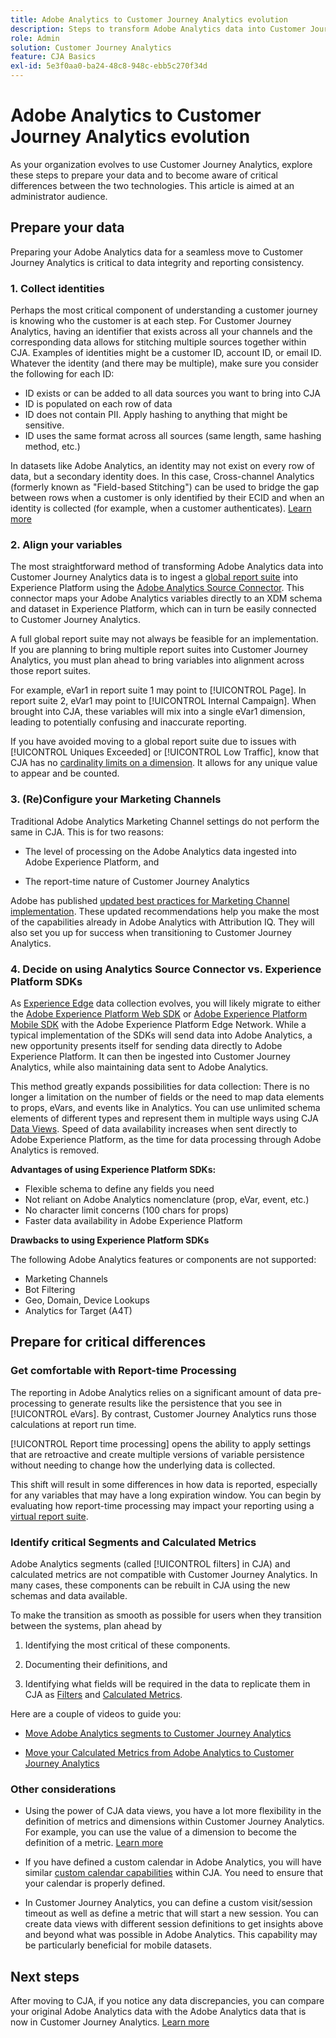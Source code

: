 ```yaml
---
title: Adobe Analytics to Customer Journey Analytics evolution
description: Steps to transform Adobe Analytics data into Customer Journey Analytics data
role: Admin
solution: Customer Journey Analytics
feature: CJA Basics
exl-id: 5e3f0aa0-ba24-48c8-948c-ebb5c270f34d
---
```

# Adobe Analytics to Customer Journey Analytics evolution

As your organization evolves to use Customer Journey Analytics, explore these steps to prepare your data and to become aware of critical differences between the two technologies. This article is aimed at an administrator audience.

## Prepare your data

Preparing your Adobe Analytics data for a seamless move to Customer Journey Analytics is critical to data integrity and reporting consistency.

### 1. Collect identities

Perhaps the most critical component of understanding a customer journey is knowing who the customer is at each step. For Customer Journey Analytics, having an identifier that exists across all your channels and the corresponding data allows for stitching multiple sources together within CJA. 
Examples of identities might be a customer ID, account ID, or email ID. Whatever the identity (and there may be multiple), make sure you consider the following for each ID:

* ID exists or can be added to all data sources you want to bring into CJA
* ID is populated on each row of data
* ID does not contain PII. Apply hashing to anything that might be sensitive. 
* ID uses the same format across all sources (same length, same hashing method, etc.)

In datasets like Adobe Analytics, an identity may not exist on every row of data, but a secondary identity does. In this case, Cross-channel Analytics (formerly known as "Field-based Stitching") can be used to bridge the gap between rows when a customer is only identified by their ECID and when an identity is collected (for example, when a customer authenticates). [Learn more](https://experienceleague.adobe.com/docs/analytics-platform/using/cja-connections/cca/overview.html?lang=en)

### 2. Align your variables

The most straightforward method of transforming Adobe Analytics data into Customer Journey Analytics data is to ingest a [global report suite](https://experienceleague.adobe.com/docs/analytics/implementation/prepare/global-rs.html?lang=en) into Experience Platform using the [Adobe Analytics Source Connector](https://experienceleague.adobe.com/docs/experience-platform/sources/ui-tutorials/create/adobe-applications/analytics.html?lang=en). This connector maps your Adobe Analytics variables directly to an XDM schema and dataset in Experience Platform, which can in turn be easily connected to Customer Journey Analytics. 

A full global report suite may not always be feasible for an implementation. If you are planning to bring multiple report suites into Customer Journey Analytics, you must plan ahead to bring variables into alignment across those report suites. 

For example, eVar1 in report suite 1 may point to [!UICONTROL Page]. In report suite 2, eVar1 may point to [!UICONTROL Internal Campaign]. When brought into CJA, these variables will mix into a single eVar1 dimension, leading to potentially confusing and inaccurate reporting. 

If you have avoided moving to a global report suite due to issues with [!UICONTROL Uniques Exceeded] or [!UICONTROL Low Traffic], know that CJA has no [cardinality limits on a dimension](/help/components/dimensions/high-cardinality.md). It allows for any unique value to appear and be counted.

### 3. (Re)Configure your Marketing Channels

Traditional Adobe Analytics Marketing Channel settings do not perform the same in CJA. This is for two reasons:

* The level of processing on the Adobe Analytics data ingested into Adobe Experience Platform, and 

* The report-time nature of Customer Journey Analytics  

Adobe has published [updated best practices for Marketing Channel implementation](https://experienceleague.adobe.com/docs/analytics/components/marketing-channels/mchannel-best-practices.html?lang=en). These updated recommendations  help you make the most of the capabilities already in Adobe Analytics with Attribution IQ. They will also set you up for success when transitioning to Customer Journey Analytics.

### 4. Decide on using Analytics Source Connector vs. Experience Platform SDKs

As [Experience Edge](https://experienceleague.adobe.com/docs/experience-platform/edge/home.html?lang=en) data collection evolves, you will likely migrate to either the [Adobe Experience Platform Web SDK](https://experienceleague.adobe.com/docs/web-sdk.html?lang=en) or [Adobe Experience Platform Mobile SDK](https://experienceleague.adobe.com/docs/mobile.html?lang=en) with the Adobe Experience Platform Edge Network. While a typical implementation of the SDKs will send data into Adobe Analytics, a new opportunity presents itself for sending data directly to Adobe Experience Platform. It can then be ingested into Customer Journey Analytics, while also maintaining data sent to Adobe Analytics. 

This method greatly expands possibilities for data collection: There is no longer a limitation on the number of fields or the need to map data elements to props, eVars, and events like in Analytics. You can use unlimited schema elements of different types and represent them in multiple ways using CJA [Data Views](/help/data-views/data-views.md). Speed of data availability increases when sent directly to Adobe Experience Platform, as the time for data processing through Adobe Analytics is removed. 

**Advantages of using Experience Platform SDKs:**

* Flexible schema to define any fields you need
* Not reliant on Adobe Analytics nomenclature (prop, eVar, event, etc.)
* No character limit concerns (100 chars for props)
* Faster data availability in Adobe Experience Platform

**Drawbacks to using Experience Platform SDKs**

The following Adobe Analytics features or components are not supported:

* Marketing Channels
* Bot Filtering
* Geo, Domain, Device Lookups
* Analytics for Target (A4T)

## Prepare for critical differences

### Get comfortable with Report-time Processing

The reporting in Adobe Analytics relies on a significant amount of data pre-processing to generate results like the persistence that you see in [!UICONTROL eVars]. By contrast, Customer Journey Analytics runs those calculations at report run time.

[!UICONTROL Report time processing] opens the ability to apply settings that are retroactive and create multiple versions of variable persistence without needing to change how the underlying data is collected. 

This shift will result in some differences in how data is reported, especially for any variables that may have a long expiration window. You can begin by evaluating how report-time processing may impact your reporting using a [virtual report suite](https://experienceleague.adobe.com/docs/analytics/components/virtual-report-suites/vrs-report-time-processing.html). 

### Identify critical Segments and Calculated Metrics

Adobe Analytics segments (called [!UICONTROL filters] in CJA) and calculated metrics are not compatible with Customer Journey Analytics. In many cases, these components can be rebuilt in CJA using the new schemas and data available. 

To make the transition as smooth as possible for users when they transition between the systems, plan ahead by

1. Identifying the most critical of these components.

1. Documenting their definitions, and 

1. Identifying what fields will be required in the data to replicate them in CJA as [Filters](/help/components/filters/filters-overview.md) and [Calculated Metrics](/help/components/calc-metrics/calc-metr-overview.md).

Here are a couple of videos to guide you:

* [Move Adobe Analytics segments to Customer Journey Analytics](https://experienceleague.adobe.com/docs/customer-journey-analytics-learn/tutorials/moving-adobe-analytics-segments-to-customer-journey-analytics.html?lang=en)

* [Move your Calculated Metrics from Adobe Analytics to Customer Journey Analytics](https://experienceleague.adobe.com/docs/customer-journey-analytics-learn/tutorials/moving-your-calculated-metrics-from-adobe-analytics-to-customer-journey-analytics.html?lang=en)

### Other considerations

* Using the power of CJA data views, you have a lot more flexibility in the definition of metrics and dimensions within Customer Journey Analytics. For example, you can use the value of a dimension to become the definition of a metric. [Learn more](/help/data-views/data-views-usecases.md)

* If you have defined a custom calendar in Adobe Analytics, you will have similar [custom calendar capabilities](/help/components/date-ranges/custom-date-ranges.md) within CJA. You need to ensure that your calendar is properly defined.

* In Customer Journey Analytics, you can define a custom visit/session timeout as well as define a metric that will start a new session. You can create data views with different session definitions to get insights above and beyond what was possible in Adobe Analytics. This capability may be particularly beneficial for mobile datasets.

## Next steps

After moving to CJA, if you notice any data discrepancies, you can compare your original Adobe Analytics data with the Adobe Analytics data that is now in Customer Journey Analytics. [Learn more](/help/troubleshooting/compare.md)
